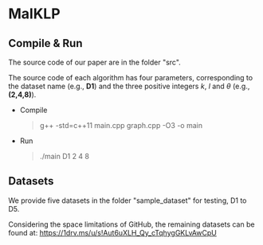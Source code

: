 # MalKLP
## Compile & Run

The source code of our paper are in the folder "src".

The source code of each algorithm has four parameters, corresponding to the dataset name (e.g., **D1**) and the three positive integers $k$, $l$ and $\theta$  (e.g., **(2,4,8)**).

* Compile

  > g++ -std=c++11 main.cpp graph.cpp -O3 -o main


* Run
  
  > ./main D1 2 4 8


## Datasets

We provide five datasets in the folder "sample_dataset" for testing, D1 to D5.

Considering the space limitations of GitHub, the remaining datasets can be found at: 
https://1drv.ms/u/s!Aut6uXLH_Qy_cTqhygGKLvAwCpU
